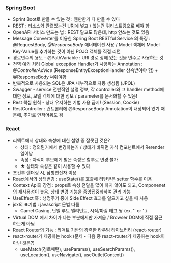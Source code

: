 ### Spring Boot
- Sprint Boot로 만들 수 있는 것 : 웬만한거 다 만들 수 있다
- REST : 리소스와 관련있는건 URI에 넣고 / 없는건 쿼리스트링으로 빼야 함
- OpenAPI 서비스 만드는 법 : REST 말고도 많은데, http 안쓰는 것도 있음
- Message Converter를 이용한 Spring Boot RESTful Service 의 특징 : @RequestBody, <em>@ResponseBody</em> 애너테이션 사용 / Model 객체에 Model Key-Value를 추가하는 것이 아닌 POJO 객체를 직접 리턴
- 경로변수의 용도 - @PathVariable : URI 경로 상에 있는 것을 변수로 사용하는 것
- 전역 예외 처리 Global exception Handler가 사용하는 Annotation : <em>@ControllerAdvice</em> (ResponseEntityExceptionHandler 상속받아야 함) + @ResponseBody 써줘야함
- 반복적으로 사용되는 SQL은 JPA 내부적으로 자동 생성됨 (JPQL)
- Swagger - service 전반적인 설명 정보, 각 controller와 그 handler method에 대한 정보, 모델 객체에 대한 정보 / parameter를 문서화할 수 있음!
- Rest 핵심 원칙 - 상태 유지하는 기법 사용 금지! (Session, Cookie)
- RestController : 컨트롤러에 @ResponseBody Annotation이 내장되어 있기 때문에, 추가로 안적어줘도 됨


### React
- 리액트에서 상태와 속성에 대한 설명 중 잘못된 것은?
    - 상태 : 정의된거에서 변경하는거 / 상태가 바뀌면 자식 컴포넌트에서 Rerender 일어남
    - 속성 : 자식이 부모에게 받은 속성은 함부로 변경 불가
    - ★ 상태와 속성은 같이 사용할 수 있다
- 조건부 렌더링 시, 삼항연산자 이용
- React에서의 상태변경 : useState()를 호출해 리턴받은 setter 함수를 이용
- Context Api의 장점 : props로 속성 전달을 많이 하지 않아도 되고, Componenet의 재사용성이 높음. 상태 변경 기능을 중앙집중화하여 관리 가능
- UseEffect 훅 : 생명주기 중에 Side Effect 효과를 일으키고 싶을 때 사용
- jsx의 표기법 : javascript 문법 따름
    - Camel Casing, 단일 루트 엘리먼트, 시작/마감 태그 쌍 (ex. '<A>'</A> or '<A/> )
- Virtual DOM 에서 차이가 나는 부분에서만 가져옴 / Browser DOM에 직접 접근하는게 아님
- React Router의 기능 : 리액트 기반의 강력한 라우팅 라이브러리 (react-router)
- react-router가 제공하는 hook (문제 - 다음 중 react-router가 제공하는 hook이 아닌 것은?)
  - useMatch(경로패턴), useParams(), useSearchParams(), useLocation(), useNavigate(), useOutletContext()
